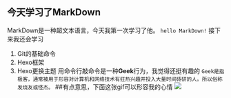## 今天学习了MarkDown
MarkDown是一种超文本语言，今天我第一次学习了他。
```hello MarkDown!```
接下来我还会学习
1. Git的基础命令
1. Hexo框架
1. Hexo更换主题
用命令行敲命令是一种**Geek**行为，我觉得还挺有趣的
```Geek是指极客，通常被用于形容对计算机和网络技术有狂热兴趣并投入大量时间砖研的人。所以俗称发烧友或怪杰。```
##有点意思，下面这张gif可以形容我的心情
![](https://qgt-style.oss-cn-hangzhou.aliyuncs.com/newcoursep4/g1/g1-2-2/tenor.gif)
